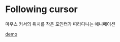 # Following cursor

마우스 커서의 위치를 작은 포인터가 따라다니는 애니메이션

[demo](https://kyoungsic-dev.github.io/following-cursor/)
